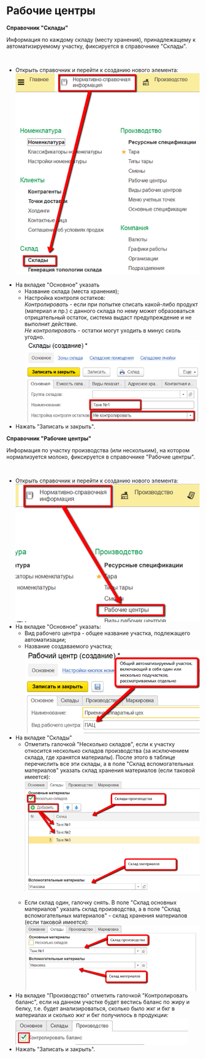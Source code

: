 **Рабочие центры**
==================

**Справочник "Склады"**

Информация по каждому складу (месту хранения), принадлежащему к
автоматизируемому участку, фиксируется в справочнике "Склады".

 

-   Открыть справочник и перейти к созданию нового элемента:   
![](WorkCenter.assets/drex_rabochie_tsentry_2_custom.png) 
-   На вкладке "Основное" указать
    -   Название склада (места хранения);
    -   Настройка контроля остатков:  
        *Контролировать* - если при попытке
    списать какой-либо продукт (материал и пр.) с данного склада по нему
    может образоваться отрицательный остаток, система выдаст
    предупреждение и не выполнит действие.  
    *Не контролировать* - остатки могут уходить в минус сколь угодно.  
    ![](WorkCenter.assets/drex_rabochie_tsentry_2_custom_2.png)
-   Нажать "Записать и закрыть".
 

**Справочник "Рабочие центры"**

Информация по участку производства (или нескольким), на котором
нормализуется молоко, фиксируется в справочнике "Рабочие центры".

 

-   Открыть справочник и перейти к созданию нового элемента:  
![](WorkCenter.assets/drex_rabochie_tsentry_2_custom_3.png)
-   На вкладке "Основное" указать:
    -   Вид рабочего центра - общее название участка, подлежащего
    автоматизации;
    -   Название создаваемого участка;  
    ![](WorkCenter.assets/drex_rabochie_tsentry_2_custom_4.png)
-   На вкладке "Склады"
    -   Отметить галочкой "Несколько складов", если к участку относится
    несколько складов производства (за исключением склада, где хранятся
    материалы). После этого в таблице перечислить все эти склады, а в
    поле "Склад вспомогательных материалов" указать склад хранения
    материалов (если таковой имеется):  
    ![](WorkCenter.assets/drex_rabochie_tsentry_2_custom_5.png) 
    -   Если склад один, галочку снять. В поле "Склад основных материалов"
    указать склад производства, а в поле "Склад вспомогательных
    материалов" - склад хранения материалов (если таковой имеется):  
    ![](WorkCenter.assets/drex_rabochie_tsentry_2_custom_6.png)
-   На вкладке "Производство" отметить галочкой "Контролировать баланс",
    если на данном участке будет вестись баланс по жиру и белку, т.е.
    будет анализироваться, сколько было жкг и бкг в материалах и сколько
    жкг и бкг получилось в продукции:  
    ![](WorkCenter.assets/drex_rabochie_tsentry_2_custom_7.png)
-   Нажать "Записать и закрыть".

